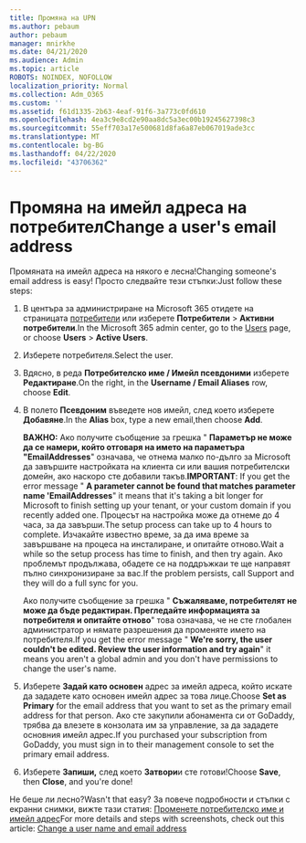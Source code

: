 ```yaml
---
title: Промяна на UPN
ms.author: pebaum
author: pebaum
manager: mnirkhe
ms.date: 04/21/2020
ms.audience: Admin
ms.topic: article
ROBOTS: NOINDEX, NOFOLLOW
localization_priority: Normal
ms.collection: Adm_O365
ms.custom: ''
ms.assetid: f61d1335-2b63-4eaf-91f6-3a773c0fd610
ms.openlocfilehash: 4ea3c9e8cd2e90aa8dc5a3ec00b19245627398c3
ms.sourcegitcommit: 55eff703a17e500681d8fa6a87eb067019ade3cc
ms.translationtype: MT
ms.contentlocale: bg-BG
ms.lasthandoff: 04/22/2020
ms.locfileid: "43706362"
---
```

# <a name="change-a-users-email-address"></a><span data-ttu-id="3bc4e-102">Промяна на имейл адреса на потребител</span><span class="sxs-lookup"><span data-stu-id="3bc4e-102">Change a user's email address</span></span>

<span data-ttu-id="3bc4e-103">Промяната на имейл адреса на някого е лесна!</span><span class="sxs-lookup"><span data-stu-id="3bc4e-103">Changing someone's email address is easy!</span></span> <span data-ttu-id="3bc4e-104">Просто следвайте тези стъпки:</span><span class="sxs-lookup"><span data-stu-id="3bc4e-104">Just follow these steps:</span></span>
  
1. <span data-ttu-id="3bc4e-105">В центъра за администриране на Microsoft 365 отидете на страницата [потребители](https://go.microsoft.com/fwlink/p/?linkid=834822) или изберете **Потребители** \> **Активни потребители**.</span><span class="sxs-lookup"><span data-stu-id="3bc4e-105">In the Microsoft 365 admin center, go to the [Users](https://go.microsoft.com/fwlink/p/?linkid=834822) page, or choose **Users** \> **Active Users**.</span></span>
    
2. <span data-ttu-id="3bc4e-106">Изберете потребителя.</span><span class="sxs-lookup"><span data-stu-id="3bc4e-106">Select the user.</span></span>
    
3. <span data-ttu-id="3bc4e-107">Вдясно, в реда **Потребителско име / Имейл псевдоними** изберете **Редактиране**.</span><span class="sxs-lookup"><span data-stu-id="3bc4e-107">On the right, in the **Username / Email Aliases** row, choose **Edit**.</span></span>
    
4. <span data-ttu-id="3bc4e-108">В полето **Псевдоним** въведете нов имейл, след което изберете **Добавяне**.</span><span class="sxs-lookup"><span data-stu-id="3bc4e-108">In the **Alias** box, type a new email,then choose **Add**.</span></span>
    
    <span data-ttu-id="3bc4e-109">**ВАЖНО:** Ако получите съобщение за грешка " **Параметър не може да се намери, който отговаря на името на параметъра "EmailAddresses**" означава, че отнема малко по-дълго за Microsoft да завършите настройката на клиента си или вашия потребителски домейн, ако наскоро сте добавили такъв.</span><span class="sxs-lookup"><span data-stu-id="3bc4e-109">**IMPORTANT**: If you get the error message " **A parameter cannot be found that matches parameter name 'EmailAddresses**" it means that it's taking a bit longer for Microsoft to finish setting up your tenant, or your custom domain if you recently added one.</span></span> <span data-ttu-id="3bc4e-110">Процесът на настройка може да отнеме до 4 часа, за да завърши.</span><span class="sxs-lookup"><span data-stu-id="3bc4e-110">The setup process can take up to 4 hours to complete.</span></span> <span data-ttu-id="3bc4e-111">Изчакайте известно време, за да има време за завършване на процеса на инсталиране, и опитайте отново.</span><span class="sxs-lookup"><span data-stu-id="3bc4e-111">Wait a while so the setup process has time to finish, and then try again.</span></span> <span data-ttu-id="3bc4e-112">Ако проблемът продължава, обадете се на поддръжкаи те ще направят пълно синхронизиране за вас.</span><span class="sxs-lookup"><span data-stu-id="3bc4e-112">If the problem persists, call Support and they will do a full sync for you.</span></span>
    
    <span data-ttu-id="3bc4e-113">Ако получите съобщение за грешка " **Съжаляваме, потребителят не може да бъде редактиран. Прегледайте информацията за потребителя и опитайте отново**" това означава, че не сте глобален администратор и нямате разрешения да променяте името на потребителя.</span><span class="sxs-lookup"><span data-stu-id="3bc4e-113">If you get the error message " **We're sorry, the user couldn't be edited. Review the user information and try again**" it means you aren't a global admin and you don't have permissions to change the user's name.</span></span>
    
5. <span data-ttu-id="3bc4e-114">Изберете **Задай като основен** адрес за имейл адреса, който искате да зададете като основен имейл адрес за това лице.</span><span class="sxs-lookup"><span data-stu-id="3bc4e-114">Choose **Set as Primary** for the email address that you want to set as the primary email address for that person.</span></span> <span data-ttu-id="3bc4e-115">Ако сте закупили абонамента си от GoDaddy, трябва да влезете в конзолата им за управление, за да зададете основния имейл адрес.</span><span class="sxs-lookup"><span data-stu-id="3bc4e-115">If you purchased your subscription from GoDaddy, you must sign in to their management console to set the primary email address.</span></span> 
    
6. <span data-ttu-id="3bc4e-116">Изберете **Запиши,** след което **Затвори**и сте готови!</span><span class="sxs-lookup"><span data-stu-id="3bc4e-116">Choose **Save**, then **Close**, and you're done!</span></span>
    
<span data-ttu-id="3bc4e-117">Не беше ли лесно?</span><span class="sxs-lookup"><span data-stu-id="3bc4e-117">Wasn't that easy?</span></span> <span data-ttu-id="3bc4e-118">За повече подробности и стъпки с екранни снимки, вижте тази статия: [Променете потребителско име и имейл адрес](https://docs.microsoft.com/office365/admin/add-users/change-a-user-name-and-email-address)</span><span class="sxs-lookup"><span data-stu-id="3bc4e-118">For more details and steps with screenshots, check out this article: [Change a user name and email address](https://docs.microsoft.com/office365/admin/add-users/change-a-user-name-and-email-address)</span></span>
  

